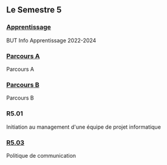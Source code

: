 ## Le Semestre 5


### [Apprentissage](./Apprentissage)
BUT Info Apprentissage 2022-2024

### [Parcours A](./Parcours%20A)
Parcours A

### [Parcours B](./Parcours%20B)
Parcours B

### R5.01
Initiation au management d'une équipe de projet informatique

### [R5.03](./R5.03)
Politique de communication
